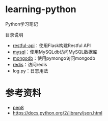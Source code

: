 # learning-python

Python学习笔记

目录说明

- [restful-api](restful-api)：使用Flask构建Restful API
- [mysql](mysql)：使用MySQLdb访问MySQL数据库
- [mongodb](mongodb)：使用pymongo访问mongodb
- [redis](redis)：访问redis
- log.py：日志用法

# 参考资料

- [pep8](https://www.python.org/dev/peps/pep-0008/)
- https://docs.python.org/2/library/json.html